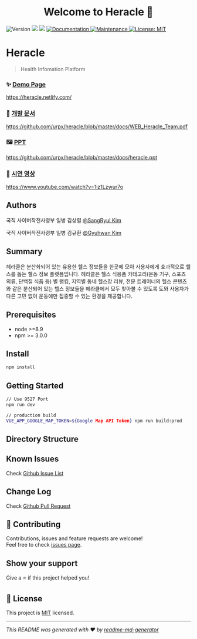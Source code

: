 <h1 align="center">Welcome to Heracle 👋</h1>
<p>
  <img alt="Version" src="https://img.shields.io/badge/version-v1.0.0-blue.svg?cacheSeconds=2592000" />
  <img src="https://img.shields.io/badge/node-%3E%3D8.9-blue.svg" />
  <img src="https://img.shields.io/badge/npm-%3E%3D%203.0.0-blue.svg" />
  <a href="https://github.com/urpx/heracle" target="_blank">
    <img alt="Documentation" src="https://img.shields.io/badge/documentation-yes-brightgreen.svg" />
  </a>
  <a href="https://github.com/PanJiaChen/vue-element-admin/graphs/commit-activity" target="_blank">
    <img alt="Maintenance" src="https://img.shields.io/badge/Maintained%3F-yes-green.svg" />
  </a>
  <a href="https://github.com/PanJiaChen/vue-element-admin/blob/master/LICENSE" target="_blank">
    <img alt="License: MIT" src="https://img.shields.io/github/license/urpx/heracle" />
  </a>
</p>

# Heracle

> Health Infomation Platform

### ✨ [Demo Page](https://heracle.netlify.com/)

https://heracle.netlify.com/

### :memo: [개발 문서](https://github.com/urpx/heracle/blob/master/docs/WEB_Heracle_Team.pdf)

https://github.com/urpx/heracle/blob/master/docs/WEB_Heracle_Team.pdf

### :framed_picture: [PPT](https://github.com/urpx/heracle/blob/master/docs/WEB_Heracle_Team_pptx.pdf)

https://github.com/urpx/heracle/blob/master/docs/heracle.ppt

### :movie_camera: [시연 영상](https://www.youtube.com/watch?v=1iz1Lzwur7o)

https://www.youtube.com/watch?v=1iz1Lzwur7o

## Authors

국직 사이버작전사령부 일병 김상렬 [@SangRyul Kim](https://github.com/SangRyul)

국직 사이버작전사령부 일병 김규환 [@Gyuhwan Kim](https://github.com/gghcode)

## Summary

헤라클은 분산화되어 있는 유용한 헬스 정보들을 한곳에 모아 사용자에게 효과적으로 헬스를 돕는 헬스 정보 플랫폼입니다. 헤라클은 헬스 식용품 카테고리(운동 기구, 스포츠 의류, 단백질 식품 등) 별 랭킹, 지역별 동네 헬스장 리뷰, 전문 트레이너의 헬스 콘텐츠와 같은 분산되어 있는 헬스 정보들을 헤라클에서 모두 찾아볼 수 있도록 도와 사용자가 다른 고민 없이 운동에만 집중할 수 있는 환경을 제공합니다.

## Prerequisites

- node >=8.9
- npm >= 3.0.0

## Install

```sh
npm install
```

## Getting Started

```sh
// Use 9527 Port
npm run dev

// production build
VUE_APP_GOOGLE_MAP_TOKEN=${Google Map API Token} npm run build:prod
```

## Directory Structure

## Known Issues

Check [Github Issue List](https://github.com/urpx/heracle/issues)

## Change Log

Check [Github Pull Request](https://github.com/urpx/heracle/pulls?q=is%3Apr+is%3Aclosed)

## 🤝 Contributing

Contributions, issues and feature requests are welcome!<br />Feel free to check [issues page](https://github.com/PanJiaChen/vue-element-admin/issues).

## Show your support

Give a ⭐️ if this project helped you!

## 📝 License

This project is [MIT](https://github.com/urpx/heracle/blob/master/LICENSE) licensed.

---

_This README was generated with ❤️ by [readme-md-generator](https://github.com/kefranabg/readme-md-generator)_
